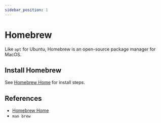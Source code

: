 ```yaml
---
sidebar_position: 1
---
```


# Homebrew
Like `apt` for Ubuntu, Homebrew is an open-source package manager for MacOS.

## Install Homebrew
See [Homebrew Home](https://brew.sh/) for install steps. 

## References
- [Homebrew Home](https://brew.sh/)
- `man brew`
